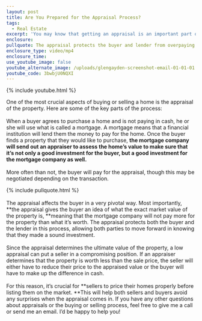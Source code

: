 ```yaml
---
layout: post
title: Are You Prepared for the Appraisal Process?
tags:
  - Real Estate
excerpt: 'You may know that getting an appraisal is an important part of any home purchase transaction, but do you know how the process works?'
enclosure:
pullquote: The appraisal protects the buyer and lender from overpaying for the property.
enclosure_type: video/mp4
enclosure_time:
use_youtube_image: false
youtube_alternate_image: /uploads/glengayden-screenshot-email-01-01-01.jpg
youtube_code: 3bwbjU0NQXI
---
```



{% include youtube.html %}

One of the most crucial aspects of buying or selling a home is the appraisal of the property. Here are some of the key parts of the process:
<br>&nbsp;
<br>When a buyer agrees to purchase a home and is not paying in cash, he or she will use what is called a mortgage. A mortgage means that a financial institution will lend them the money to pay for the home. Once the buyer finds a property that they would like to purchase, **the mortgage company will send out an appraiser to assess the home’s value to make sure that it’s not only a good investment for the buyer, but a good investment for the mortgage company as well.**
<br>&nbsp;
<br>More often than not, the buyer will pay for the appraisal, though this may be negotiated depending on the transaction.

{% include pullquote.html %}
<br>&nbsp;
<br>The appraisal affects the buyer in a very pivotal way. Most importantly, **the appraisal gives the buyer an idea of what the exact market value of the property is,&nbsp;**meaning that the mortgage company will not pay more for the property than what it’s worth. The appraisal protects both the buyer and the lender in this process, allowing both parties to move forward in knowing that they made a sound investment.
<br>&nbsp;
<br>Since the appraisal determines the ultimate value of the property, a low appraisal can put a seller in a compromising position. If an appraiser determines that the property is worth less than the sale price, the seller will either have to reduce their price to the appraised value or the buyer will have to make up the difference in cash.
<br>&nbsp;
<br>For this reason, it’s crucial for **sellers to price their homes properly before listing them on the market.&nbsp;**This will help both sellers and buyers avoid any surprises when the appraisal comes in. If you have any other questions about appraisals or the buying or selling process, feel free to give me a call or send me an email. I’d be happy to help you!